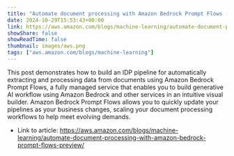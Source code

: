 ```yaml
---
title: "Automate document processing with Amazon Bedrock Prompt Flows (preview)"
date: 2024-10-29T15:53:43+00:00
link: https://aws.amazon.com/blogs/machine-learning/automate-document-processing-with-amazon-bedrock-prompt-flows-preview/
showShare: false
showReadTime: false
thumbnail: images/aws.png
tags: ["aws.amazon.com/blogs/machine-learning"]
---
```

This post demonstrates how to build an IDP pipeline for automatically extracting and processing data from documents using Amazon Bedrock Prompt Flows, a fully managed service that enables you to build generative AI workflow using Amazon Bedrock and other services in an intuitive visual builder. Amazon Bedrock Prompt Flows allows you to quickly update your pipelines as your business changes, scaling your document processing workflows to help meet evolving demands.

- Link to article: https://aws.amazon.com/blogs/machine-learning/automate-document-processing-with-amazon-bedrock-prompt-flows-preview/